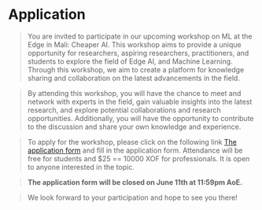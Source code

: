 # Application

> You are invited to participate in our upcoming workshop on ML at the Edge in Mali: Cheaper AI. This workshop aims to provide a unique opportunity for researchers, aspiring researchers, practitioners, and students to explore the field of Edge AI, and Machine Learning. Through this workshop, we aim to create a platform for knowledge sharing and collaboration on the latest advancements in the field.

> By attending this workshop, you will have the chance to meet and network with experts in the field, gain valuable insights into the latest research, and explore potential collaborations and research opportunities. Additionally, you will have the opportunity to contribute to the discussion and share your own knowledge and experience.

> To apply for the workshop, please click on the following link [The application form](https://form.jotform.com/230795272585567) and fill in the application form. Attendance will be free for students and $25 == 10000 XOF for professionals. It is open to anyone interested in the topic.

>**The application form will be closed on June 11th at 11:59pm AoE.**

> We look forward to your participation and hope to see you there!
